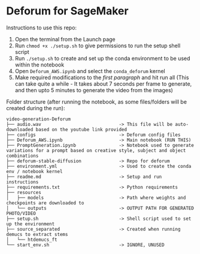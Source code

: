 # Deforum for SageMaker

Instructions to use this repo:
1. Open the terminal from the Launch page
2. Run ```chmod +x ./setup.sh``` to give permissions to run the setup shell script
3. Run ```./setup.sh``` to create and set up the conda environment to be used within the notebook
4. Open ```Deforum_AWS.ipynb``` and select the ```conda_deforum``` kernel
5. Make required modifications to the *first paragraph* and hit run all (This can take quite a while - It takes about 7 seconds per frame to generate, and then upto 5 minutes to generate the video from the images)



Folder structure (after running the notebook, as some files/folders will be created during the run):
```
video-generation-Deforum
├── audio.wav                             -> This file will be auto-downloaded based on the youtube link provided
├── configs                               -> Deforum config files
├── Deforum_AWS.ipynb                     -> Main notebook (RUN THIS)
├── PromptGeneration.ipynb                -> Notebook used to generate variations for a prompt based on creative style, subject and object combinations
├── deforum-stable-diffusion              -> Repo for deforum 
├── environment.yml                       -> Used to create the conda env / notebook kernel
├── readme.md                             -> Setup and run instructions
├── requirements.txt                      -> Python requirements
├── resources                             
│   ├── models                            -> Path where weights and checkpoints are downloaded to
│   └── outputs                           -> OUTPUT PATH FOR GENERATED PHOTO/VIDEO
├── setup.sh                              -> Shell script used to set up the environment
├── source_separated                      -> Created when running demucs to extract stems
│   └── htdemucs_ft
└── start_env.sh                          -> IGNORE, UNUSED

```
